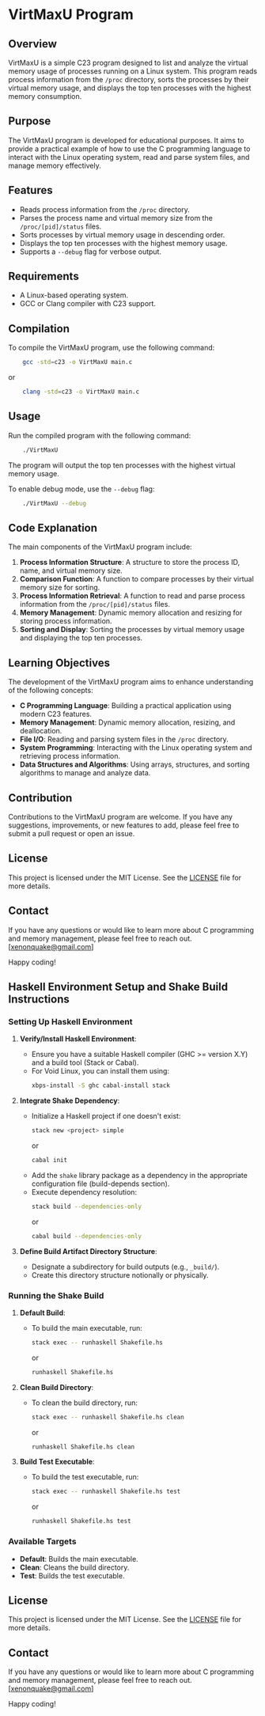 # VirtMaxU Program

## Overview
VirtMaxU is a simple C23 program designed to list and analyze the virtual memory usage of processes running on a Linux system. This program reads process information from the `/proc` directory, sorts the processes by their virtual memory usage, and displays the top ten processes with the highest memory consumption.

## Purpose
The VirtMaxU program is developed for educational purposes. It aims to provide a practical example of how to use the C programming language to interact with the Linux operating system, read and parse system files, and manage memory effectively.

## Features
- Reads process information from the `/proc` directory.
- Parses the process name and virtual memory size from the `/proc/[pid]/status` files.
- Sorts processes by virtual memory usage in descending order.
- Displays the top ten processes with the highest memory usage.
- Supports a `--debug` flag for verbose output.

## Requirements
- A Linux-based operating system.
- GCC or Clang compiler with C23 support.

## Compilation
To compile the VirtMaxU program, use the following command:

```bash
    gcc -std=c23 -o VirtMaxU main.c
```

or

```bash
    clang -std=c23 -o VirtMaxU main.c
```

## Usage
Run the compiled program with the following command:

```bash
    ./VirtMaxU
```

The program will output the top ten processes with the highest virtual memory usage.

To enable debug mode, use the `--debug` flag:

```bash
    ./VirtMaxU --debug
```

## Code Explanation
The main components of the VirtMaxU program include:

1. **Process Information Structure**: A structure to store the process ID, name, and virtual memory size.
2. **Comparison Function**: A function to compare processes by their virtual memory size for sorting.
3. **Process Information Retrieval**: A function to read and parse process information from the `/proc/[pid]/status` files.
4. **Memory Management**: Dynamic memory allocation and resizing for storing process information.
5. **Sorting and Display**: Sorting the processes by virtual memory usage and displaying the top ten processes.

## Learning Objectives
The development of the VirtMaxU program aims to enhance understanding of the following concepts:
- **C Programming Language**: Building a practical application using modern C23 features.
- **Memory Management**: Dynamic memory allocation, resizing, and deallocation.
- **File I/O**: Reading and parsing system files in the `/proc` directory.
- **System Programming**: Interacting with the Linux operating system and retrieving process information.
- **Data Structures and Algorithms**: Using arrays, structures, and sorting algorithms to manage and analyze data.

## Contribution
Contributions to the VirtMaxU program are welcome. If you have any suggestions, improvements, or new features to add, please feel free to submit a pull request or open an issue.

## License
This project is licensed under the MIT License. See the [LICENSE](LICENSE) file for more details.

## Contact
If you have any questions or would like to learn more about C programming and memory management, please feel free to reach out.
[xenonquake@gmail.com]

Happy coding!

## Haskell Environment Setup and Shake Build Instructions

### Setting Up Haskell Environment

1. **Verify/Install Haskell Environment**:
   - Ensure you have a suitable Haskell compiler (GHC >= version X.Y) and a build tool (Stack or Cabal).
   - For Void Linux, you can install them using:
     ```bash
     xbps-install -S ghc cabal-install stack
     ```

2. **Integrate Shake Dependency**:
   - Initialize a Haskell project if one doesn't exist:
     ```bash
     stack new <project> simple
     ```
     or
     ```bash
     cabal init
     ```
   - Add the `shake` library package as a dependency in the appropriate configuration file (build-depends section).
   - Execute dependency resolution:
     ```bash
     stack build --dependencies-only
     ```
     or
     ```bash
     cabal build --dependencies-only
     ```

3. **Define Build Artifact Directory Structure**:
   - Designate a subdirectory for build outputs (e.g., `_build/`).
   - Create this directory structure notionally or physically.

### Running the Shake Build

1. **Default Build**:
   - To build the main executable, run:
     ```bash
     stack exec -- runhaskell Shakefile.hs
     ```
     or
     ```bash
     runhaskell Shakefile.hs
     ```

2. **Clean Build Directory**:
   - To clean the build directory, run:
     ```bash
     stack exec -- runhaskell Shakefile.hs clean
     ```
     or
     ```bash
     runhaskell Shakefile.hs clean
     ```

3. **Build Test Executable**:
   - To build the test executable, run:
     ```bash
     stack exec -- runhaskell Shakefile.hs test
     ```
     or
     ```bash
     runhaskell Shakefile.hs test
     ```

### Available Targets

- **Default**: Builds the main executable.
- **Clean**: Cleans the build directory.
- **Test**: Builds the test executable.

## License
This project is licensed under the MIT License. See the [LICENSE](LICENSE) file for more details.

## Contact
If you have any questions or would like to learn more about C programming and memory management, please feel free to reach out.
[xenonquake@gmail.com]

Happy coding!
